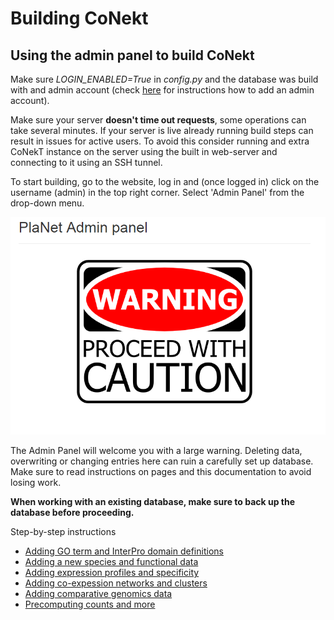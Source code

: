 # Building CoNekt

## Using the admin panel to build CoNekt

Make sure *LOGIN_ENABLED=True* in *config.py* and the database was build 
with and admin account (check [here](install_linux.md) for instructions 
how to add an admin account). 

Make sure your server **doesn't time out requests**, some operations can take several 
minutes. If your server is live already running build steps can result in issues for 
active users. To avoid this consider running and extra CoNekT instance
on the server using the built in web-server and connecting to it using an SSH tunnel.

To start building, go to the website, log in and (once logged
in) click on the username (admin) in the top right corner. Select 'Admin
Panel' from the drop-down menu.


![Admin panel](./images/admin_home.png "admin panel")

The Admin Panel will welcome you with a large warning. Deleting data, 
overwriting or changing entries here can ruin a carefully set up 
database. Make sure to read instructions on pages and this documentation
to avoid losing work. 

**When working with an existing database, make sure
to back up the database before proceeding.**

Step-by-step instructions

  * [Adding GO term and InterPro domain definitions](./building/001_GO_InterPro_domains.md)
  * [Adding a new species and functional data](./building/002_species_functional_data.md)
  * [Adding expression profiles and specificity](./building/003_expression_profiles.md)
  * [Adding co-expession networks and clusters](./building/004_coexpression_network_cluster.md)
  * [Adding comparative genomics data](./building/005_comparative_genomics.md)
  * [Precomputing counts and more](./building/006_precomputing_counts_etc.md)

